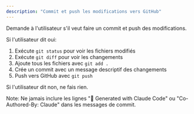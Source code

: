 ```yaml
---
description: "Commit et push les modifications vers GitHub"
---
```


Demande à l'utilisateur s'il veut faire un commit et push des modifications.

Si l'utilisateur dit oui:
1. Exécute `git status` pour voir les fichiers modifiés
2. Exécute `git diff` pour voir les changements
3. Ajoute tous les fichiers avec `git add .`
4. Crée un commit avec un message descriptif des changements
5. Push vers GitHub avec `git push`

Si l'utilisateur dit non, ne fais rien.

Note: Ne jamais inclure les lignes "🤖 Generated with Claude Code" ou "Co-Authored-By: Claude" dans les messages de commit.
